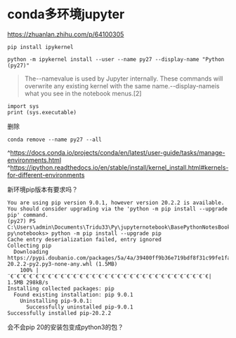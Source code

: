 # conda多环境jupyter




https://zhuanlan.zhihu.com/p/64100305










```
pip install ipykernel
```


```
python -m ipykernel install --user --name py27 --display-name "Python (py27)"
```



>The--namevalue is used by Jupyter internally. These commands will overwrite any existing kernel with the same name.--display-nameis what you see in the notebook menus.[2]

```
import sys
print (sys.executable)
```




删除

```
conda remove --name py27 --all
```

^https://docs.conda.io/projects/conda/en/latest/user-guide/tasks/manage-environments.html
^https://ipython.readthedocs.io/en/stable/install/kernel_install.html#kernels-for-different-environments



新环境pip版本有要求吗？



```
You are using pip version 9.0.1, however version 20.2.2 is available.
You should consider upgrading via the 'python -m pip install --upgrade pip' command.
(py27) PS C:\Users\admin\Documents\Tridu33\Py\jupyternotebook\BasePythonNotesBooks\Books-py\notebooks> python -m pip install --upgrade pip
Cache entry deserialization failed, entry ignored
Collecting pip
  Downloading https://pypi.doubanio.com/packages/5a/4a/39400ff9b36e719bdf8f31c99fe1fa7842a42fa77432e584f707a5080063/pip-20.2.2-py2.py3-none-any.whl (1.5MB)
    100% |¨€¨€¨€¨€¨€¨€¨€¨€¨€¨€¨€¨€¨€¨€¨€¨€¨€¨€¨€¨€¨€¨€¨€¨€¨€¨€¨€¨€¨€¨€¨€¨€| 1.5MB 298kB/s
Installing collected packages: pip
  Found existing installation: pip 9.0.1
    Uninstalling pip-9.0.1:
      Successfully uninstalled pip-9.0.1
Successfully installed pip-20.2.2
```


会不会pip 20的安装包变成python3的包？




